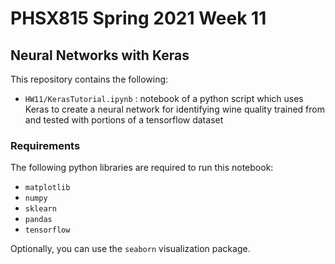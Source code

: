 # PHSX815 Spring 2021 Week 11

## Neural Networks with Keras

This repository contains the following:

- `HW11/KerasTutorial.ipynb` : notebook of a python script which uses Keras to
                               create a neural network for identifying wine
                               quality trained from and tested with portions of
                               a tensorflow dataset

### Requirements

The following python libraries are required to run this notebook:

- `matplotlib`
- `numpy`
- `sklearn`
- `pandas`
- `tensorflow`

Optionally, you can use the `seaborn` visualization package.
